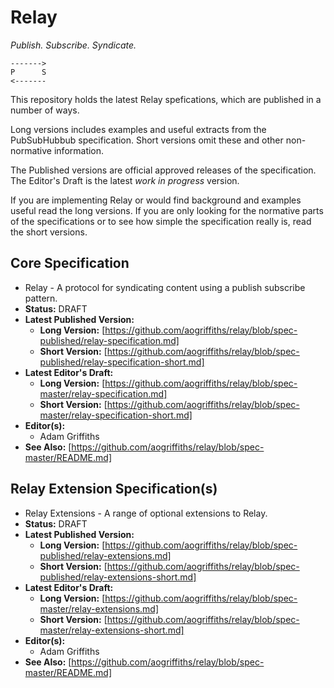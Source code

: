 Relay
=====

_Publish. Subscribe. Syndicate._

    ------->
    P      S 
    <-------  

This repository holds the latest Relay spefications, which are published in a number of ways.

Long versions includes examples and useful extracts from the PubSubHubbub
specification. Short versions omit these and other non-normative information.

The Published versions are official approved releases of the specification. The Editor's Draft
is the latest _work in progress_ version.

If you are implementing Relay or would find background and examples useful read
the long versions. If you are only looking for the normative parts of the
specifications or to see how simple the specification really is, read the short versions.


Core Specification
------------------

* Relay - A protocol for syndicating content using a publish subscribe pattern.
* __Status:__ DRAFT
* __Latest Published Version:__
    *  __Long Version:__ [https://github.com/aogriffiths/relay/blob/spec-published/relay-specification.md]
    *  __Short Version:__ [https://github.com/aogriffiths/relay/blob/spec-published/relay-specification-short.md]
*  __Latest Editor's Draft:__
    *  __Long Version:__ [https://github.com/aogriffiths/relay/blob/spec-master/relay-specification.md]
    *  __Short Version:__ [https://github.com/aogriffiths/relay/blob/spec-master/relay-specification-short.md]
*  __Editor(s):__ 
    *  Adam Griffiths
* __See Also:__ [https://github.com/aogriffiths/relay/blob/spec-master/README.md]


Relay Extension Specification(s)
--------------------------------

* Relay Extensions - A range of optional extensions to Relay.
* __Status:__ DRAFT
* __Latest Published Version:__
    *  __Long Version:__ [https://github.com/aogriffiths/relay/blob/spec-published/relay-extensions.md]
    *  __Short Version:__ [https://github.com/aogriffiths/relay/blob/spec-published/relay-extensions-short.md]
*  __Latest Editor's Draft:__
    *  __Long Version:__ [https://github.com/aogriffiths/relay/blob/spec-master/relay-extensions.md]
    *  __Short Version:__ [https://github.com/aogriffiths/relay/blob/spec-master/relay-extensions-short.md]
*  __Editor(s):__ 
    *  Adam Griffiths
* __See Also:__ [https://github.com/aogriffiths/relay/blob/spec-master/README.md]



